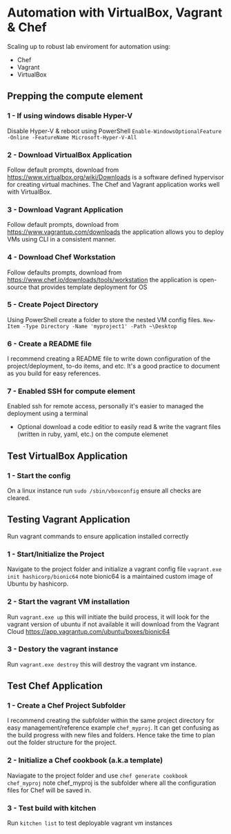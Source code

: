 # Automation with VirtualBox, Vagrant & Chef
Scaling up to robust lab enviroment for automation using:
- Chef
- Vagrant
- VirtualBox

## Prepping the compute element

### 1 - If using windows disable Hyper-V
Disable Hyper-V & reboot using PowerShell `Enable-WindowsOptionalFeature -Online -FeatureName Microsoft-Hyper-V-All`

### 2 - Download VirtualBox Application
Follow default prompts, download from https://www.virtualbox.org/wiki/Downloads is a software defined hypervisor for creating virtual machines. The Chef and Vagrant application works well with VirtualBox. 

### 3 - Download Vagrant Application
Follow default prompts, download from https://www.vagrantup.com/downloads the application allows you to deploy VMs using CLI in a consistent manner.

### 4 - Download Chef Workstation
Follow defaults prompts, download from https://www.chef.io/downloads/tools/workstation the application is open-source that provides template deployment for OS

### 5 - Create Poject Directory
Using PowerShell create a folder to store the nested VM config files.
`New-Item -Type Directory -Name 'myproject1' -Path ~\Desktop`

### 6 - Create a README file
I recommend creating a README file to write down configuration of the project/deployment, to-do items, and etc. It's a good practice to document as you build for easy references.

### 7 - Enabled SSH for compute element
Enabled ssh for remote access, personally it's easier to managed the deployment using a terminal
- Optional download a code editior to easily read & write the vagrant files (written in ruby, yaml, etc.) on the compute elemenet


## Test VirtualBox Application

### 1 - Start the config
On a linux instance run `sudo /sbin/vboxconfig` ensure all checks are cleared.

## Testing Vagrant Application
Run vagrant commands to ensure application installed correctly

### 1 - Start/Initialize the Project
Navigate to the project folder and initialize a vagrant config file `vagrant.exe init hashicorp/bionic64` note bionic64 is a maintained custom image of Ubuntu by hashicorp.

### 2 - Start the vagrant VM installation
Run `vagrant.exe up` this will initiate the build process, it will look for the vagrant version of ubuntu if not available it will download from the Vagrant Cloud https://app.vagrantup.com/ubuntu/boxes/bionic64

### 3 - Destory the vagrant instance
Run `vagrant.exe destroy` this will destroy the vagrant vm instance.


## Test Chef Application

### 1 - Create a Chef Project Subfolder 
I recommend creating the subfolder within the same project directory for easy management/reference example `chef_myproj`. It can get confusing as the build progress with new files and folders. Hence take the time to plan out the folder structure for the project. 

### 2 - Initialize a Chef cookbook (a.k.a template)
Naviagate to the project folder and use `chef generate cookbook chef_myproj` note chef_myproj is the subfolder where all the configuration files for Chef will be saved in.

### 3 - Test build with kitchen
Run `kitchen list` to test deployable vagrant vm instances

